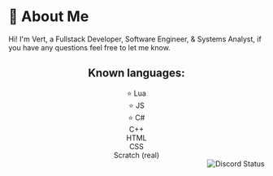 # 💫 About Me

Hi! I'm Vert, a Fullstack Developer, Software Engineer, & Systems Analyst, if you have any questions feel free to let me know.
</br>

<h2 align="center"> Known languages: </h2>
<div align="center">
    ⭐ Lua
    <br>
    ⭐ JS
    <br>
    ⭐ C#
    <br>
    C++
    <br>
    HTML
    <br>
    CSS
    <br>
    Scratch (real)
</div>
<img align="right" src="https://lanyard.cnrad.dev/api/516721488594862080" alt="Discord Status">
